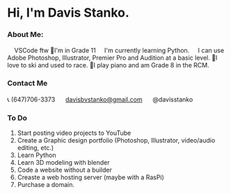 # Hi, I'm Davis Stanko.

### About Me:
<img height="16" width="16" src="https://simpleicons.org/icons/visualstudiocode.svg" />VSCode ftw
🏫I'm in Grade 11
<img height="16" width="16" src="https://simpleicons.org/icons/python.svg" />I'm currently learning Python.
<img height="16" width="16" src="https://simpleicons.org/icons/adobe.svg" />I can use Adobe Photoshop, Illustrator, Premier Pro and Audition at a basic level.
🎿I love to ski and used to race.
🎹I play piano and am Grade 8 in the RCM.

### Contact Me
📞 (647)706-3373
<img height="16" width="16" src="https://simpleicons.org/icons/gmail.svg" /> davisbvstanko@gmail.com
<img height="16" width="16" src="https://simpleicons.org/icons/instagram.svg" /> @davisstanko

### To Do
1. Start posting video projects to YouTube
2. Create a Graphic design portfolio (Photoshop, Illustrator, video/audio editing, etc.)
3. Learn Python
4. Learn 3D modeling with blender
5. Code a website without a builder
6. Creaste a web hosting server (maybe with a RasPi)
7. Purchase a domain.
